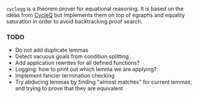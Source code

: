 `cyclegg` is a theorem prover for equational reasoning.
It is based on the ideas from [CycleQ](https://github.com/ec-jones/cycleq)
but implements them on top of egraphs and equality saturation in order to avoid backtracking proof search.

### TODO

- Do not add duplicate lemmas
- Detect vacuous goals from condition splitting
- Add application rewrites for all defined functions?
- Logging: how to print out which lemma we are applying?
- Implement fancier termination checking
- Try abducing lemmas by finding "almost matches" for current lemmas, and trying to prove that they are equivalent